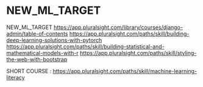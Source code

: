 # NEW_ML_TARGET
NEW_ML_TARGET
https://app.pluralsight.com/library/courses/django-admin/table-of-contents
https://app.pluralsight.com/paths/skill/building-deep-learning-solutions-with-pytorch
https://app.pluralsight.com/paths/skill/building-statistical-and-mathematical-models-with-r
https://app.pluralsight.com/paths/skill/styling-the-web-with-bootstrap

SHORT COURSE : https://app.pluralsight.com/paths/skill/machine-learning-literacy
